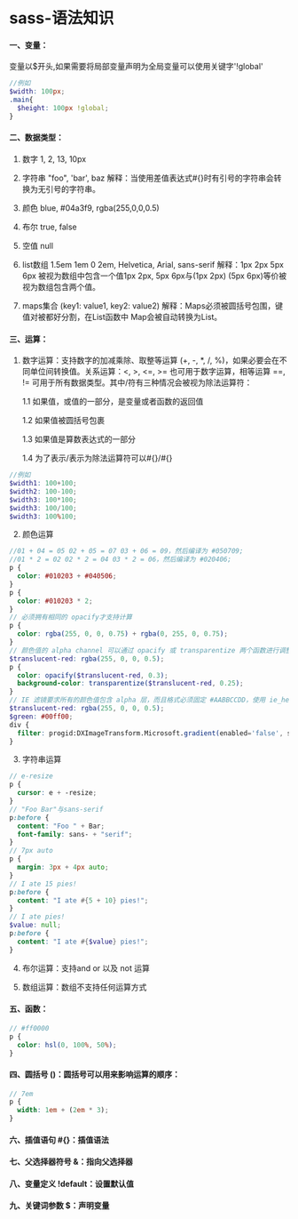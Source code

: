 # sass-语法知识

#### 一、变量：

变量以$开头,如果需要将局部变量声明为全局变量可以使用关键字'!global'

```scss
//例如
$width: 100px;
.main{
  $height: 100px !global;
}
```
#### 二、数据类型：

1. 数字 1, 2, 13, 10px
   
2. 字符串 "foo", 'bar', baz  解释：当使用差值表达式#{}时有引号的字符串会转换为无引号的字符串。
   
3. 颜色 blue, #04a3f9, rgba(255,0,0,0.5) 
   
4. 布尔 true, false
   
5. 空值 null 
   
6. list数组 1.5em 1em 0 2em, Helvetica, Arial, sans-serif  解释：1px 2px 5px 6px 被视为数组中包含一个值1px 2px, 5px 6px与(1px 2px) (5px 6px)等价被视为数组包含两个值。
   
7. maps集合 (key1: value1, key2: value2) 解释：Maps必须被圆括号包围，键值对被都好分割，在List函数中 Map会被自动转换为List。

#### 三、运算：

1. 数字运算：支持数字的加减乘除、取整等运算 (+, -, *, /, %)，如果必要会在不同单位间转换值。关系运算：<, >, <=, >= 也可用于数字运算，相等运算 ==, != 可用于所有数据类型。其中/符有三种情况会被视为除法运算符：
   
   1.1 如果值，或值的一部分，是变量或者函数的返回值
   
   1.2 如果值被圆括号包裹
   
   1.3 如果值是算数表达式的一部分

   1.4 为了表示/表示为除法运算符可以#{}/#{}

```scss
//例如
$width1: 100+100;
$width2: 100-100;
$width3: 100*100;
$width3: 100/100;
$width3: 100%100;
```

2. 颜色运算
   
```scss
//01 + 04 = 05 02 + 05 = 07 03 + 06 = 09，然后编译为 #050709;
//01 * 2 = 02 02 * 2 = 04 03 * 2 = 06，然后编译为 #020406;
p {
  color: #010203 + #040506;
}
p {
  color: #010203 * 2;
}
// 必须拥有相同的 opacify才支持计算
p {
  color: rgba(255, 0, 0, 0.75) + rgba(0, 255, 0, 0.75);
}
// 颜色值的 alpha channel 可以通过 opacify 或 transparentize 两个函数进行调整。color: rgba(255, 0, 0, 0.8); background-color: rgba(255, 0, 0, 0.25);
$translucent-red: rgba(255, 0, 0, 0.5);
p {
  color: opacify($translucent-red, 0.3);
  background-color: transparentize($translucent-red, 0.25);
}
// IE 滤镜要求所有的颜色值包含 alpha 层，而且格式必须固定 #AABBCCDD，使用 ie_hex_str 函数可以很容易地将颜色转化为 IE 滤镜要求的格式。编译为filter: progid:DXImageTransform.Microsoft.gradient(enabled='false', startColorstr=#FF00FF00, endColorstr=#80FF0000);
$translucent-red: rgba(255, 0, 0, 0.5);
$green: #00ff00;
div {
  filter: progid:DXImageTransform.Microsoft.gradient(enabled='false', startColorstr='#{ie-hex-str($green)}', endColorstr='#{ie-hex-str($translucent-red)}');
}
```

3. 字符串运算

```scss
// e-resize
p {
  cursor: e + -resize;
}
// "Foo Bar"与sans-serif
p:before {
  content: "Foo " + Bar;
  font-family: sans- + "serif";
}
// 7px auto
p { 
  margin: 3px + 4px auto;
}
// I ate 15 pies!
p:before {
  content: "I ate #{5 + 10} pies!";
}
// I ate pies!
$value: null;
p:before {
  content: "I ate #{$value} pies!";
}
```

4. 布尔运算：支持and or 以及 not 运算

5. 数组运算：数组不支持任何运算方式

#### 五、函数：

```scss
// #ff0000
p {
  color: hsl(0, 100%, 50%);
}
```

#### 四、圆括号 ()：圆括号可以用来影响运算的顺序：

```scss
// 7em
p {
  width: 1em + (2em * 3);
}
```

#### 六、插值语句 #{}：插值语法

#### 七、父选择器符号 &：指向父选择器

#### 八、变量定义 !default：设置默认值

#### 九、关键词参数 $：声明变量
